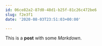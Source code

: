 ```yaml
---
id: 06ce82a2-87d0-48d1-b25f-81c26c472be6
slug: f2e3f1
date: '2020-08-03T23:51:03+00:00'

---
```


This is a **post** with some _Markdown_.
